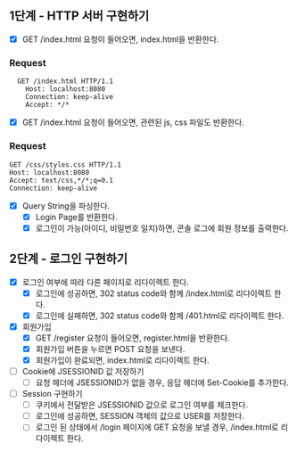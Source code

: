 ## 1단계 - HTTP 서버 구현하기

- [X] GET /index.html 요청이 들어오면, index.html을 반환한다.
### Request
```http request
  GET /index.html HTTP/1.1
    Host: localhost:8080
    Connection: keep-alive
    Accept: */*
  ```

- [X] GET /index.html 요청이 들어오면, 관련된 js, css 파일도 반환한다.
### Request
```http request
GET /css/styles.css HTTP/1.1
Host: localhost:8080
Accept: text/css,*/*;q=0.1
Connection: keep-alive
```

- [X] Query String을 파싱한다.
  - [X] Login Page를 반환한다.
  - [X] 로그인이 가능(아이디, 비밀번호 일치)하면, 콘솔 로그에 회원 정보를 출력한다.

## 2단계 - 로그인 구현하기

- [X] 로그인 여부에 따라 다른 페이지로 리다이렉트 한다.
  - [X] 로그인에 성공하면, 302 status code와 함께 /index.html로 리다이렉트 한다.
  - [X] 로그인에 실패하면, 302 status code와 함께 /401.html로 리다이렉트 한다.
  
- [X] 회원가입
  - [X] GET /register 요청이 들어오면, register.html을 반환한다.
  - [X] 회원가입 버튼을 누르면 POST 요청을 보낸다.
  - [X] 회원가입이 완료되면, index.html로 리다이렉트 한다.

- [ ] Cookie에 JSESSIONID 값 저장하기
  - [ ] 요청 헤더에 JSESSIONID가 없을 경우, 응답 헤더에 Set-Cookie를 추가한다.

- [ ] Session 구현하기
  - [ ] 쿠키에서 전달받은 JSESSIONID 값으로 로그인 여부를 체크한다.
  - [ ] 로그인에 성공하면, SESSION 객체의 값으로 USER를 저장한다.
  - [ ] 로그인 된 상태에서 /login 페이지에 GET 요청을 보낼 경우, /index.html로 리다이렉트 한다.